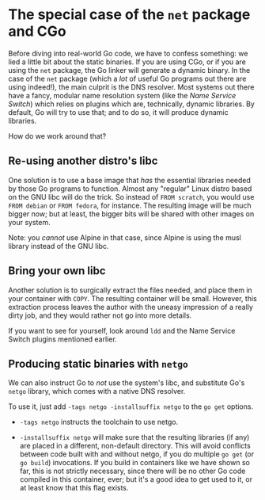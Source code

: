 # The special case of the `net` package and CGo

Before diving into real-world Go code, we have to confess something:
we lied a little bit about the static binaries. If you are using CGo,
or if you are using the `net` package, the Go linker will generate
a dynamic binary. In the case of the `net` package (which a _lot_
of useful Go programs out there are using indeed!), the main culprit
is the DNS resolver. Most systems out there have a fancy, modular name
resolution system (like the _Name Service Switch_) which relies on
plugins which are, technically, dynamic libraries. By default,
Go will try to use that; and to do so, it will produce dynamic
libraries.

How do we work around that?

## Re-using another distro's libc

One solution is to use a base image that _has_ the essential
libraries needed by those Go programs to function. Almost any
"regular" Linux distro based on the GNU libc will do the trick.
So instead of `FROM scratch`, you would use `FROM debian` or
`FROM fedora`, for instance. The resulting image will be much
bigger now; but at least, the bigger bits will be shared with
other images on your system.

Note: you _cannot_ use Alpine
in that case, since Alpine is using the musl library instead
of the GNU libc.

## Bring your own libc

Another solution is to surgically extract the files needed,
and place them in your container with `COPY`. The resulting
container will be small. However, this extraction process
leaves the author with the uneasy impression of a really
dirty job, and they would rather not go into more details.

If you want to see for yourself, look around `ldd` and the
Name Service Switch plugins mentioned earlier.

## Producing static binaries with `netgo`

We can also instruct Go to _not_ use the system's libc, and
substitute Go's `netgo` library, which comes with a native
DNS resolver.

To use it, just add `-tags netgo -installsuffix netgo` to
the `go get` options.

- `-tags netgo` instructs the toolchain to use netgo.

* `-installsuffix netgo` will make sure that the resulting
  libraries (if any) are placed in a different, non-default
  directory. This will avoid conflicts between code built
  with and without netgo, if you do multiple `go get`
  (or `go build`) invocations. If you build in containers
  like we have shown so far, this is not strictly necessary,
  since there will be no other Go code compiled in this
  container, ever; but it's a good idea to get used to it,
  or at least know that this flag exists.
